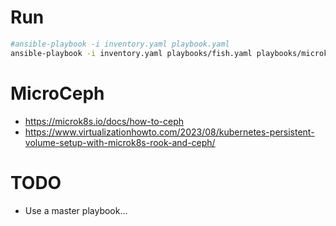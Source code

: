 # Run
```sh
#ansible-playbook -i inventory.yaml playbook.yaml
ansible-playbook -i inventory.yaml playbooks/fish.yaml playbooks/microk8s.yaml playbooks/microceph.yaml 
```


# MicroCeph
* https://microk8s.io/docs/how-to-ceph
* https://www.virtualizationhowto.com/2023/08/kubernetes-persistent-volume-setup-with-microk8s-rook-and-ceph/

# TODO
* Use a master playbook...
